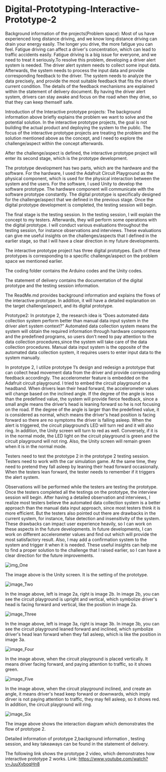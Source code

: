# Digital-Prototyping-Interactive-Prototype-2


Background information of the projects(Problem space): Most of us have experienced long distance driving, and we know long distance driving can drain your energy easily. The longer you drive, the more fatigue you can feel. Fatigue driving can affect a driver's concentration, which can lead to traffic accidents easily. Fatigue driving is a big issue for everyone, and we need to treat it seriously.To resolve this problem, developing a driver alert system is needed. The driver alert system needs to collect some input data. Afterwards, the system needs to process the input data and provide corresponding feedback to the driver. The system needs to analyze the data precisely, and provide the most suitable feedback that fits the driver’s current condition. The details of the feedback mechanisms are explained within the statement of delivery document. By having the driver alert system, drivers can stay awake and focus on the road when they drive, so that they can keep themself safe.



Introduction of the Interactive prototype projects: The background information above briefly explains the problem we want to solve and the potential solution. In the interactive prototype projects, the goal is not building the actual product and deploying the system to the public. The focus of the interactive prototype projects are treating the problem and the  solution mentioned above as the concept, and I need to explore the challenge/aspect within the concept afterwards. 

After the challenge/aspect is defined, the interactive prototype project will enter its second stage, which is the prototype development.

The prototype development has two parts, which are the hardware and the software. For the hardware, I used the Adafruit Circuit Playground as the physical component, which is used for the physical interaction between the system and the users. For the software, I used Unity to develop the software prototype. The hardware component will communicate with the software prototype constantly. The digital prototype is specifically designed for the challenge/aspect that we defined in the previous stage. Once the digital prototype development is completed, the testing session will begin.

The final stage is the testing session. In the testing session, I will explain the concept to my testers. Afterwards, they will perform some operations with the digital prototype. I will conduct various evaluations throughout the testing session, for instance observations and interviews. These evaluations can give me useful insights on the challenges/aspects that I defined in the earlier stage, so that I will have a clear direction in my future developments. 

The interactive prototype project has three digital prototypes. Each of these prototypes is corresponding to a specific challenge/aspect on the problem space we mentioned earlier.


The coding folder contains the Arduino codes and the Unity codes.

The statement of delivery contains the documentation of the digital prototype and the testing session information.

The ReadMe.md provides background information and explains the flows of the interactive prototype. In addition, it will have a detailed explanation on the target challenge/aspect, and its digital prototype.




Prototype2: In prototype 2, the research idea is “Does automated data collection system perform better than manual data input system in the driver alert system context?” Automated data collection system means the system will obtain the required information through hardware components and the predefined programs, so users don’t need to pay attention to the data collection procedures,since the system will take care of the data collection procedures. Manual data input system is the opposite of the automated data collection system, it requires users to enter input data to the system manually. 

In prototype 2, I utilize prototype 1’s design and redesign a prototype that can collect head movement data from the driver and provide corresponding feedback accordingly. The accelerometer feature is embedded on the Adafruit circuit playground. I tried to embed the circuit playground on a headband. When drivers lean their head forward, the accelerometer values will change based on the inclined angle. If the degree of the angle is less than the predefined value, the system will provide fierce feedback, since a small angle means the driver’s head is leaning forward so he is not focusing on the road. If the degree of the angle is larger than the predefined value, it is considered as normal, which means the driver's head position is facing forward so there are no symptoms the driver is falling asleep. When the alert is triggered, the circuit playground’s LED will turn red and it will also ring. In addition, the Unity screen will turn to red as well. Conversely, if it is in the normal mode, the LED light on the circuit playground is green and the circuit playground will not ring. Also, the Unity screen will remain green when it is in the normal mode.

Testers need to test the prototype 2 in the prototype 2 testing session. Testers need to work with the car simulation game. At the same time, they need to pretend they fall asleep by leaning their head forward occasionally. When the testers lean forward, the tester needs to remember if it triggers the alert system.

Observations will be performed while the testers are testing the prototype. Once the testers completed all the testings on the prototype, the interview session will begin. After having a detailed observation and interviews, I realize most testers believe the automated data collection system is a better approach than the manual data input approach, since most testers think it is more efficient. But the testers also pointed out there are drawbacks in the current system, for instance, false detection and insensitivity of the system. These drawbacks can impact user experience heavily, so I can work on these aspects in the future developments. In future developments, I can work on different accelerometer values and find out which will provide the most satisfactory result. Also, I may add a confirmation system to the system and trigger it when it is needed. These useful insights can help me to find a proper solution to the challenge that I raised earlier, so I can have a clear direction for the future improvements.

![img_One](https://github.com/jefjefhui/Digital-Prototyping-Interactive-Prototype-2/assets/73283123/f9a9151d-f714-4b5f-af2b-4e9c972b9069)

The image above is the Unity screen. It is the setting of the prototype.

![image_Two](https://github.com/jefjefhui/Digital-Prototyping-Interactive-Prototype-2/assets/73283123/a839c040-c2ab-4aec-a715-7fff7be74bd4)

In the image above, left is image 2a, right is image 2b. In image 2b, you can see the circuit playground is upright and vertical, which symbolize driver's head is facing forward and vertical, like the position in image 2a.

![image_Three](https://github.com/jefjefhui/Digital-Prototyping-Interactive-Prototype-2/assets/73283123/e5b80a06-6067-4b22-bbe6-0d85721315a1)

In the image above, left is image 3a, right is image 3b. In image 3b, you can see the circuit playground leaned forward and inclined, which symbolize driver's head lean forward when they fall asleep, which is like the position in image 3a.

![image_Four](https://github.com/jefjefhui/Digital-Prototyping-Interactive-Prototype-2/assets/73283123/cc650a38-2fb0-4c44-9d40-1c8f18e4a9eb)

In the image above, when the circuit playground is placed vertically. It means driver facing forward, and paying attention to traffic, so it shows green. 

![image_Five](https://github.com/jefjefhui/Digital-Prototyping-Interactive-Prototype-2/assets/73283123/9d4ff028-1f89-47d8-94ad-ed93a973b328)

In the image above, when the circuit playground inclined, and create an angle, it means driver's head keep forward or downwards, which imply dirver is not paying attention to traffic, they may fell asleep, so it shows red. In addition, the circuit playground will ring.

![image_Six](https://github.com/jefjefhui/Digital-Prototyping-Interactive-Prototype-2/assets/73283123/d558ae9e-cf35-4bcc-b6d3-0eba4b5227e4)

The image above shows the interaction diagram which demonstrates the flow of prototype 2. 




Detailed information of prototype 2,background information , testing session, and key takeaways can be found in the statement of delivery. 

The following link shows the prototype 2 video, which demonstrates how interactive prototype 2 works. Link: https://www.youtube.com/watch?v=JuuXvboqHn8
